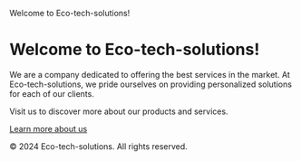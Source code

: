 Welcome to Eco-tech-solutions!



Welcome to Eco-tech-solutions!
==============================

We are a company dedicated to offering the best services in the market. At Eco-tech-solutions, we pride ourselves on providing personalized solutions for each of our clients.

Visit us to discover more about our products and services.

[Learn more about us](#)

© 2024 Eco-tech-solutions. All rights reserved.